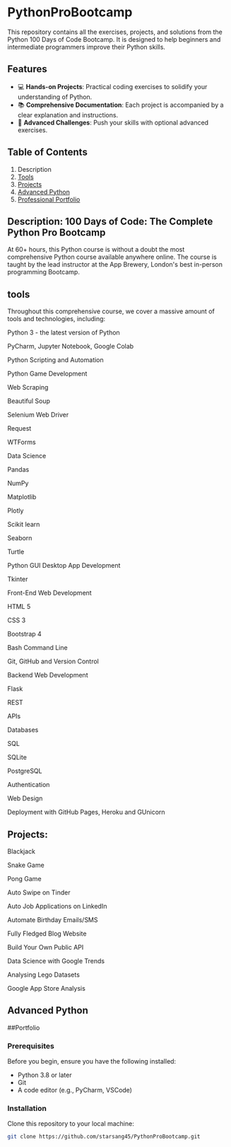 
# PythonProBootcamp

This repository contains all the exercises, projects, and solutions from the Python 100 Days of Code Bootcamp. It is designed to help beginners and intermediate programmers improve their Python skills.

## Features

- 💻 **Hands-on Projects**: Practical coding exercises to solidify your understanding of Python.
- 📚 **Comprehensive Documentation**: Each project is accompanied by a clear explanation and instructions.
- 🚀 **Advanced Challenges**: Push your skills with optional advanced exercises.

## Table of Contents

1. Description
2. [Tools](#toolsCovered)
3. [Projects](#ProjectsCovered)
4. [Advanced Python](#advancedPython)
5. [Professional Portfolio](#professionalPortfolio)
   
## Description: 100 Days of Code: The Complete Python  Pro Bootcamp 
At 60+ hours, this Python course is without a doubt the most comprehensive Python course available anywhere online. 
The course is taught by the lead instructor at the App Brewery, London's best in-person programming Bootcamp.

## tools
Throughout this comprehensive course, we cover a massive amount of tools and technologies, including:

Python 3 - the latest version of Python

PyCharm, Jupyter Notebook, Google Colab

Python Scripting and Automation

Python Game Development

Web Scraping

Beautiful Soup

Selenium Web Driver

Request

WTForms

Data Science

Pandas

NumPy

Matplotlib

Plotly

Scikit learn

Seaborn

Turtle

Python GUI Desktop App Development

Tkinter

Front-End Web Development

HTML 5

CSS 3

Bootstrap 4

Bash Command Line

Git, GitHub and Version Control

Backend Web Development

Flask

REST

APIs

Databases

SQL

SQLite

PostgreSQL

Authentication

Web Design

Deployment with GitHub Pages, Heroku and GUnicorn

## Projects: 

Blackjack

Snake Game

Pong Game

Auto Swipe on Tinder

Auto Job Applications on LinkedIn

Automate Birthday Emails/SMS

Fully Fledged Blog Website

Build Your Own Public API

Data Science with Google Trends

Analysing Lego Datasets

Google App Store Analysis



## Advanced Python

##Portfolio

### Prerequisites

Before you begin, ensure you have the following installed:
- Python 3.8 or later
- Git
- A code editor (e.g., PyCharm, VSCode)

### Installation

Clone this repository to your local machine:

```bash
git clone https://github.com/starsang45/PythonProBootcamp.git
